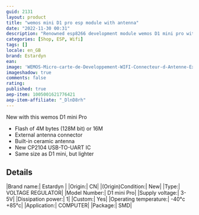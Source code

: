 ```yaml
---
guid: 2131
layout: product 
title: "wemos mini D1 pro esp module with antenna"
date: "2022-11-30 00:31"
description: "Renowned esp8266 development module wemos D1 mini pro with antenna to best capture wifi waves"
categories: [Shop, ESP, Wifi]
tags: []
locale: en_GB
brand: Estardyn
ean: 
image: 'WEMOS-Micro-carte-de-Developpement-WIFI-Connecteur-d-Antenne-Externe-Bas-sur-NodeMCU-D1-Mini.jpg'
imageshadow: true
comments: false
rating:  
published: true
aep-item: 1005001621776421
aep-item-affiliate: "_DlnD8rh"
---
```


New with this wemos D1 mini Pro

- Flash of 4M bytes (128M bit) or 16M
- External antenna connector
- Built-in ceramic antenna
- New CP2104 USB-TO-UART IC
- Same size as D1 mini, but lighter

## Details

|Brand name:| Estardyn |
|Origin:| CN|
|(Origin)Condition:| New|
|Type:| VOLTAGE REGULATOR|
|Model Number:| D1 mini Pro|
|Supply voltage:| 3-5V|
|Dissipation power:| 1|
|Custom:| Yes|
|Operating temperature:| -40°c +85°c|
|Application:| COMPUTER|
|Package:| SMD|
